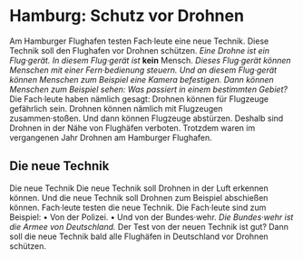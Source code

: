 # Hamburg: Schutz vor Drohnen

Am Hamburger Flughafen testen Fach·leute eine neue Technik. Diese Technik soll den Flughafen vor Drohnen schützen. 
*Eine Drohne ist ein Flug·gerät.* 
*In diesem Flug·gerät ist* **kein** Mensch. 
*Dieses Flug·gerät können Menschen mit einer Fern·bedienung steuern.* 
*Und an diesem Flug·gerät können Menschen zum Beispiel eine Kamera befestigen.* 
*Dann können Menschen zum Beispiel sehen:* 
*Was passiert in einem bestimmten Gebiet?* Die Fach·leute haben nämlich gesagt: Drohnen können für Flugzeuge gefährlich sein. Drohnen können nämlich mit Flugzeugen zusammen·stoßen. Und dann können Flugzeuge abstürzen. Deshalb sind Drohnen in der Nähe von Flughäfen verboten. Trotzdem waren im vergangenen Jahr Drohnen am Hamburger Flughafen. 

## Die neue Technik
Die neue Technik Die neue Technik soll Drohnen in der Luft erkennen können. Und die neue Technik soll Drohnen zum Beispiel abschießen können. Fach·leute testen die neue Technik. Die Fach·leute sind zum Beispiel: • Von der Polizei. • Und von der Bundes·wehr. 
*Die Bundes·wehr ist die Armee von Deutschland.* Der Test von der neuen Technik ist gut? Dann soll die neue Technik bald alle Flughäfen in Deutschland vor Drohnen schützen. 
